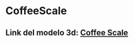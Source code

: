 # CoffeeScale

## Link del modelo 3d: [Coffee Scale](https://cad.onshape.com/documents/d358b07a945924bf26fd07b2/w/ca354c555462849854da787c/e/e62f95f824919a2ad912569b?renderMode=0&uiState=64f12ac63c84424b6eb8d1e3)

<model-viewer src="https://github.com/MatiPardoE/CoffeeScale/blob/master/7.Maqueta3D/3d%20Maqueta%20para%20Imprimir/CoSc%20Full.stl" alt="Coffee Scale 3d Model"></model-viewer>


